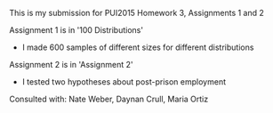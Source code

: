 This is my submission for PUI2015 Homework 3, Assignments 1 and 2

Assignment 1 is in '100 Distributions'
- I made 600 samples of different sizes for different distributions

Assignment 2 is in 'Assignment 2'
- I tested two hypotheses about post-prison employment

Consulted with: Nate Weber, Daynan Crull, Maria Ortiz
